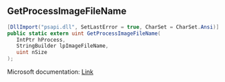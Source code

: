 ## GetProcessImageFileName

```csharp
[DllImport("psapi.dll", SetLastError = true, CharSet = CharSet.Ansi)]
public static extern uint GetProcessImageFileName(
   IntPtr hProcess,
   StringBuilder lpImageFileName,
   uint nSize
);
```

Microsoft documentation: [Link](https://docs.microsoft.com/en-us/windows/win32/api/psapi/nf-psapi-getprocessimagefilenamea)
